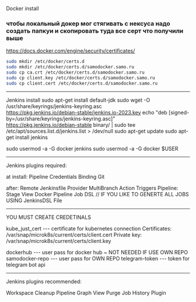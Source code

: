 Docker install
### чтобы локальный докер мог стягивать с нексуса надо создать папкуи и скопировать туда все серт что получили выше
https://docs.docker.com/engine/security/certificates/
```bash
sudo mkdir /etc/docker/certs.d
sudo mkdir /etc/docker/certs.d/samodocker.samo.ru
sudo cp ca.crt /etc/docker/certs.d/samodocker.samo.ru
sudo cp client.key /etc/docker/certs.d/samodocker.samo.ru
sudo cp client.cert /etc/docker/certs.d/samodocker.samo.ru
```

-------------------------------------------------------------------
Jenkins install
sudo apt-get install default-jdk
sudo wget -O /usr/share/keyrings/jenkins-keyring.asc \
  https://pkg.jenkins.io/debian-stable/jenkins.io-2023.key
echo "deb [signed-by=/usr/share/keyrings/jenkins-keyring.asc]" \
  https://pkg.jenkins.io/debian-stable binary/ | sudo tee \
  /etc/apt/sources.list.d/jenkins.list > /dev/null
sudo apt-get update
sudo apt-get install jenkins




sudo usermod -a -G docker jenkins
sudo usermod -a -G docker $USER

---------------------------------------------------------------------
Jenkins plugins required:

at install:
Pipeline
Credentials Binding
Git

after:
Remote Jenkinsfile Provider
MultiBranch Action Triggers
Pipeline: Stage View
Docker Pipeline
Job DSL  // IF YOU LIKE TO GENERTE ALL JOBS USING JenkinsDSL File

---------------------------------------------------------------------
YOU MUST CREATE CREDETINALS

kube_just_cert --- certificate for kubernetes connection
Certificates: /var/snap/microk8s/current/certs/client.cert
Private key: /var/snap/microk8s/current/certs/client.key

dockerhub --- user pass for docker hub ~ NOT NEEDED IF USE OWN REPO
samodocker-repo --- user pass for OWN REPO
telegram-token --- token for telegram bot api








-----------------------------------------------------------------

Jenkins plugins recommended:

Workspace Cleanup
Pipeline Graph View
Purge Job History Plugin




